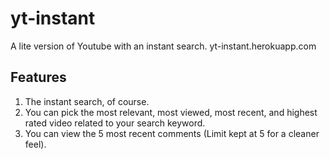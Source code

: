 yt-instant
==========

A lite version of Youtube with an instant search. yt-instant.herokuapp.com

Features
---------

1.  The instant search, of course.
2.  You can pick the most relevant, most viewed, most recent, and highest rated video related to your search keyword.
3.  You can view the 5 most recent comments (Limit kept at 5 for a cleaner feel).
